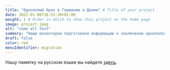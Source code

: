 ```yaml
---
title: "Однополый брак в Германии и Дании" # Title of your project
date: 2022-01-06T16:51:38+01:00
weight: 1 # Order in which to show this project on the home page
image: project.jpeg
alt: "some alt text"
summary: "Наши волонтерки подготовили информацию о заключении однополого брака в Германии и Дании"
draft: false
color: red
menuIdentifier: migration
---
```


Нашу памятку на русском языке вы найдете [здесь](/Заключениебрака.pdf).
